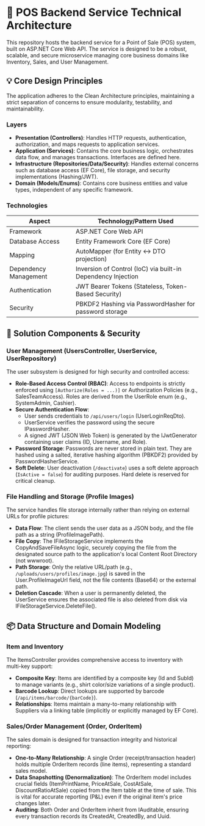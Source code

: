 ﻿
<!-- 
# pos-service
dotnet ef migrations add message
dotnet ef database update
-->

# 🛒 POS Backend Service Technical Architecture

This repository hosts the backend service for a Point of Sale (POS) system, built on ASP.NET Core Web API. The service is designed to be a robust, scalable, and secure microservice managing core business domains like Inventory, Sales, and User Management.

## 💡 Core Design Principles

The application adheres to the Clean Architecture principles, maintaining a strict separation of concerns to ensure modularity, testability, and maintainability.

### Layers

- **Presentation (Controllers)**: Handles HTTP requests, authentication, authorization, and maps requests to application services.
- **Application (Services)**: Contains the core business logic, orchestrates data flow, and manages transactions. Interfaces are defined here.
- **Infrastructure (Repositories/Data/Security)**: Handles external concerns such as database access (EF Core), file storage, and security implementations (Hashing/JWT).
- **Domain (Models/Enums)**: Contains core business entities and value types, independent of any specific framework.

### Technologies

| Aspect | Technology/Pattern Used |
|--------|------------------------|
| Framework | ASP.NET Core Web API |
| Database Access | Entity Framework Core (EF Core) |
| Mapping | AutoMapper (for Entity ↔ DTO projection) |
| Dependency Management | Inversion of Control (IoC) via built-in Dependency Injection |
| Authentication | JWT Bearer Tokens (Stateless, Token-Based Security) |
| Security | PBKDF2 Hashing via PasswordHasher for password storage |

## 🔐 Solution Components & Security

### User Management (UsersController, UserService, UserRepository)

The user subsystem is designed for high security and controlled access:

- **Role-Based Access Control (RBAC)**: Access to endpoints is strictly enforced using `[Authorize(Roles = ...)]` or Authorization Policies (e.g., SalesTeamAccess). Roles are derived from the UserRole enum (e.g., SystemAdmin, Cashier).
- **Secure Authentication Flow**:
  - User sends credentials to `/api/users/login` (UserLoginReqDto).
  - UserService verifies the password using the secure IPasswordHasher.
  - A signed JWT (JSON Web Token) is generated by the IJwtGenerator containing user claims (ID, Username, and Role).
- **Password Storage**: Passwords are never stored in plain text. They are hashed using a salted, iterative hashing algorithm (PBKDF2) provided by PasswordHasherService.
- **Soft Delete**: User deactivation (`/deactivate`) uses a soft delete approach (`IsActive = false`) for auditing purposes. Hard delete is reserved for critical cleanup.

### File Handling and Storage (Profile Images)

The service handles file storage internally rather than relying on external URLs for profile pictures:

- **Data Flow**: The client sends the user data as a JSON body, and the file path as a string (ProfileImagePath).
- **File Copy**: The IFileStorageService implements the CopyAndSaveFileAsync logic, securely copying the file from the designated source path to the application's local Content Root Directory (not wwwroot).
- **Path Storage**: Only the relative URL/path (e.g., `/uploads/users/profiles/image.jpg`) is saved in the User.ProfileImageUrl field, not the file contents (Base64) or the external path.
- **Deletion Cascade**: When a user is permanently deleted, the UserService ensures the associated file is also deleted from disk via IFileStorageService.DeleteFile().

## 📦 Data Structure and Domain Modeling

### Item and Inventory

The ItemsController provides comprehensive access to inventory with multi-key support:

- **Composite Key**: Items are identified by a composite key (Id and SubId) to manage variants (e.g., shirt color/size variations of a single product).
- **Barcode Lookup**: Direct lookups are supported by barcode (`/api/items/barcode/{barCode}`).
- **Relationships**: Items maintain a many-to-many relationship with Suppliers via a linking table (implicitly or explicitly managed by EF Core).

### Sales/Order Management (Order, OrderItem)

The sales domain is designed for transaction integrity and historical reporting:

- **One-to-Many Relationship**: A single Order (receipt/transaction header) holds multiple OrderItem records (line items), representing a standard sales model.
- **Data Snapshotting (Denormalization)**: The OrderItem model includes crucial fields (ItemPrintName, PriceAtSale, CostAtSale, DiscountRatioAtSale) copied from the Item table at the time of sale. This is vital for accurate reporting (P&L) even if the original item's price changes later.
- **Auditing**: Both Order and OrderItem inherit from IAuditable, ensuring every transaction records its CreatedAt, CreatedBy, and Uuid.
